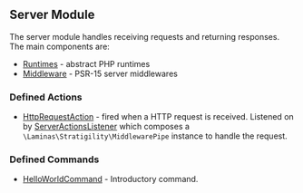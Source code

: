 ## Server Module

The server module handles receiving requests and returning responses. The main components are:
- [Runtimes](/Runtime) - abstract PHP runtimes
- [Middleware](/Middleware) - PSR-15 server middlewares

### Defined Actions
- [HttpRequestAction](/Action/HttpRequestAction.php) - fired when a HTTP request is received. Listened on by
[ServerActionsListener](/Action/ServerActionsListener.php) which composes a `\Laminas\Stratigility\MiddlewarePipe` instance to handle the request.

### Defined Commands
- [HelloWorldCommand](/Console/HelloWorldCommand.php) - Introductory command.

